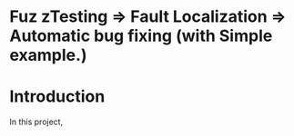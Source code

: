# Fuz zTesting => Fault Localization => Automatic bug fixing (with Simple example.)


# Introduction
In this project, 
